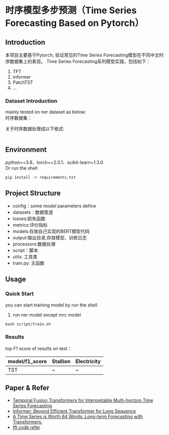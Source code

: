 # 时序模型多步预测（Time Series Forecasting Based on Pytorch）

## Introduction

本项目主要基于Pytorch, 验证常见的Time Series Forecasting模型在不同中文时序数据集上的表现。
Time Series Forecasting系列模型实践，包括如下：

1. TFT
2. informer
3. PatchTST
4. ...

### Dataset Introduction

mainly tested on ner dataset as below:  
时序数据集：

关于时序数据处理成以下格式:

```yaml

```

## Environment

python==3.8、torch==2.0.1、scikit-learn=1.3.0  
Or run the shell

```
pip install -r requirements.txt
```

## Project Structure

- config：some model parameters define
- datasets：数据管道
- losses:损失函数
- metrics:评价指标
- models:存放自己实现的BERT模型代码
- output:输出目录,存放模型、训练日志
- processors:数据处理
- script：脚本
- utils: 工具类
- train.py: 主函数

## Usage

### Quick Start

you can start training model by run the shell

1. run ner model except mrc model

```
bash script/train.sh
```


### Results

top F1 score of results on test：

| model/f1_score | Stallion | Electricity |
|----------------|----------|-------------|
| TST            | ~        | ~           |

## Paper & Refer

- [Temporal Fusion Transformers for Interpretable Multi-horizon Time Series Forecasting](https://arxiv.org/pdf/1912.09363.pdf)
- [Informer: Beyond Efficient Transformer for Long Sequence](https://arxiv.org/abs/2012.07436)
- [A Time Series is Worth 64 Words: Long-term Forecasting with Transformers.](https://arxiv.org/abs/2211.14730)
- [tft code refer](https://github.com/PlaytikaOSS/tft-torch)







